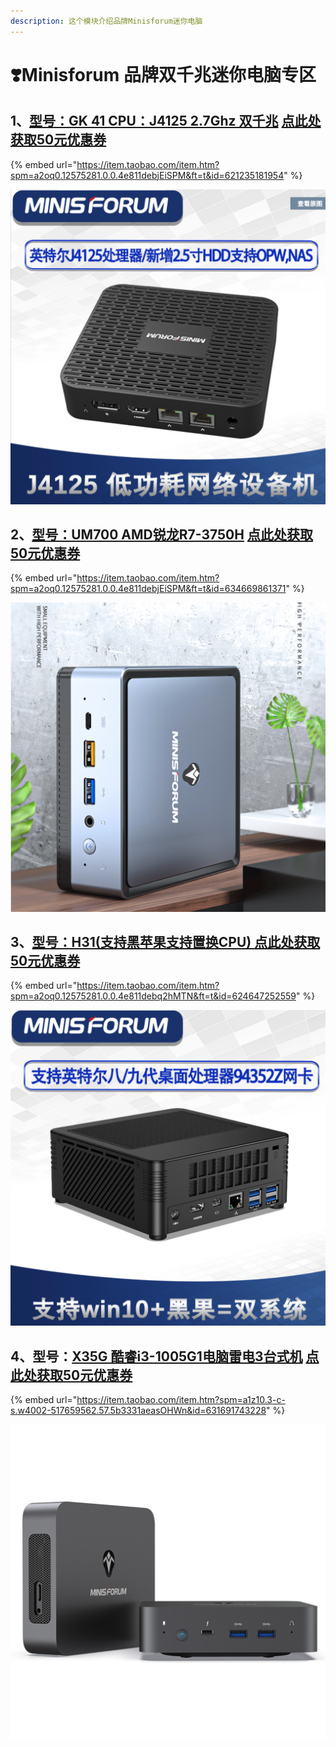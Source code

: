 ```yaml
---
description: 这个模块介绍品牌Minisforum迷你电脑
---
```


# ❣️Minisforum 品牌双千兆迷你电脑专区

## 1、[型号：GK 41 CPU：J4125 2.7Ghz  双千兆](https://item.taobao.com/item.htm?spm=a2oq0.12575281.0.0.4e811debjEiSPM&ft=t&id=621235181954)  [点此处获取50元优惠券](https://taoquan.taobao.com/coupon/unify_apply.htm?sellerId=83879210&activityId=ad5205dc28a44e3ead2de9c52056b477)

{% embed url="https://item.taobao.com/item.htm?spm=a2oq0.12575281.0.0.4e811debjEiSPM&ft=t&id=621235181954" %}



![](../../.gitbook/assets/jie-ping-20210111-shang-wu-10.47.43.png)

## 2、[型号：UM700 AMD锐龙R7-3750H](https://item.taobao.com/item.htm?spm=a2oq0.12575281.0.0.4e811debjEiSPM&ft=t&id=634669861371)   [点此处获取50元优惠券](https://taoquan.taobao.com/coupon/unify_apply.htm?sellerId=83879210&activityId=ad5205dc28a44e3ead2de9c52056b477)

{% embed url="https://item.taobao.com/item.htm?spm=a2oq0.12575281.0.0.4e811debjEiSPM&ft=t&id=634669861371" %}

![](../../.gitbook/assets/jie-ping-20210111-shang-wu-10.52.35.png)

## 3、[型号：H31\(支持黑苹果支持置换CPU\) ](https://item.taobao.com/item.htm?spm=a2oq0.12575281.0.0.4e811debq2hMTN&ft=t&id=624647252559)  [点此处获取50元优惠券](https://taoquan.taobao.com/coupon/unify_apply.htm?sellerId=83879210&activityId=ad5205dc28a44e3ead2de9c52056b477)

{% embed url="https://item.taobao.com/item.htm?spm=a2oq0.12575281.0.0.4e811debq2hMTN&ft=t&id=624647252559" %}

![](../../.gitbook/assets/jie-ping-20210111-shang-wu-10.57.11.png)

## 4、型号：[X35G 酷睿i3-1005G1电脑雷电3台式机](https://item.taobao.com/item.htm?spm=a1z10.3-c-s.w4002-517659562.57.5b3331aeasOHWn&id=631691743228)   [点此处获取50元优惠券](https://taoquan.taobao.com/coupon/unify_apply.htm?sellerId=83879210&activityId=ad5205dc28a44e3ead2de9c52056b477)

{% embed url="https://item.taobao.com/item.htm?spm=a1z10.3-c-s.w4002-517659562.57.5b3331aeasOHWn&id=631691743228" %}



![](../../.gitbook/assets/jie-ping-20210111-xia-wu-10.50.27.png)



